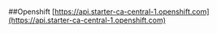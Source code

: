 ##Openshift
[https://api.starter-ca-central-1.openshift.com](https://api.starter-ca-central-1.openshift.com)